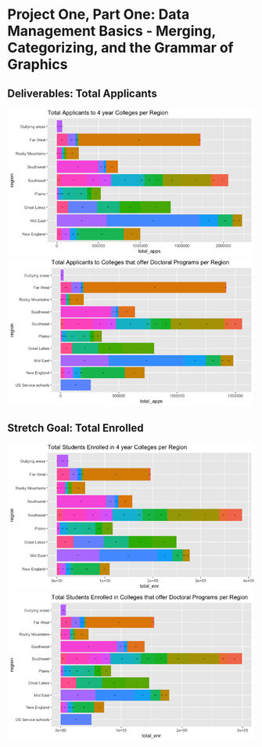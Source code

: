 # Project One, Part One: Data Management Basics - Merging, Categorizing, and the Grammar of Graphics

## Deliverables: Total Applicants
![](app_4.png)<br/>
![](app_doc.png)<br/>

## Stretch Goal: Total Enrolled
![](enr_4.png)<br/>
![](enr_doc.png)<br/>
